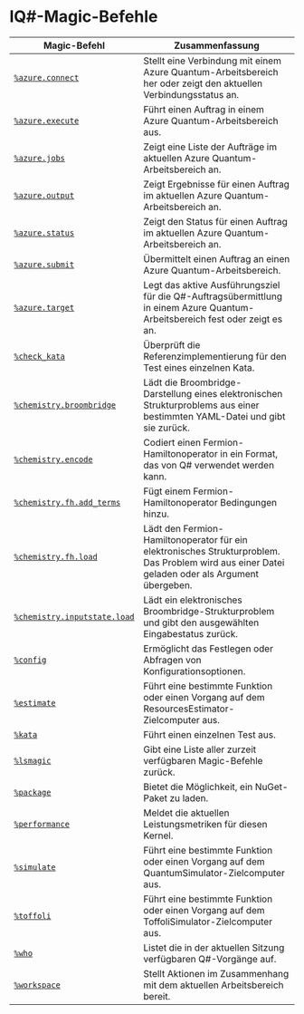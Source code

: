 # <a name="iq-magic-commands"></a>IQ#-Magic-Befehle

| Magic-Befehl | Zusammenfassung |
|---------------|---------|
| [`%azure.connect`](xref:microsoft.quantum.iqsharp.magic-ref.azure.connect) | Stellt eine Verbindung mit einem Azure Quantum-Arbeitsbereich her oder zeigt den aktuellen Verbindungsstatus an. |
| [`%azure.execute`](xref:microsoft.quantum.iqsharp.magic-ref.azure.execute) | Führt einen Auftrag in einem Azure Quantum-Arbeitsbereich aus. |
| [`%azure.jobs`](xref:microsoft.quantum.iqsharp.magic-ref.azure.jobs) | Zeigt eine Liste der Aufträge im aktuellen Azure Quantum-Arbeitsbereich an. |
| [`%azure.output`](xref:microsoft.quantum.iqsharp.magic-ref.azure.output) | Zeigt Ergebnisse für einen Auftrag im aktuellen Azure Quantum-Arbeitsbereich an. |
| [`%azure.status`](xref:microsoft.quantum.iqsharp.magic-ref.azure.status) | Zeigt den Status für einen Auftrag im aktuellen Azure Quantum-Arbeitsbereich an. |
| [`%azure.submit`](xref:microsoft.quantum.iqsharp.magic-ref.azure.submit) | Übermittelt einen Auftrag an einen Azure Quantum-Arbeitsbereich. |
| [`%azure.target`](xref:microsoft.quantum.iqsharp.magic-ref.azure.target) | Legt das aktive Ausführungsziel für die Q#-Auftragsübermittlung in einem Azure Quantum-Arbeitsbereich fest oder zeigt es an. |
| [`%check_kata`](xref:microsoft.quantum.iqsharp.magic-ref.check_kata) | Überprüft die Referenzimplementierung für den Test eines einzelnen Kata. |
| [`%chemistry.broombridge`](xref:microsoft.quantum.iqsharp.magic-ref.chemistry.broombridge) | Lädt die Broombridge-Darstellung eines elektronischen Strukturproblems aus einer bestimmten YAML-Datei und gibt sie zurück. |
| [`%chemistry.encode`](xref:microsoft.quantum.iqsharp.magic-ref.chemistry.encode) | Codiert einen Fermion-Hamiltonoperator in ein Format, das von Q# verwendet werden kann. |
| [`%chemistry.fh.add_terms`](xref:microsoft.quantum.iqsharp.magic-ref.chemistry.fh.add_terms) | Fügt einem Fermion-Hamiltonoperator Bedingungen hinzu. |
| [`%chemistry.fh.load`](xref:microsoft.quantum.iqsharp.magic-ref.chemistry.fh.load) | Lädt den Fermion-Hamiltonoperator für ein elektronisches Strukturproblem. Das Problem wird aus einer Datei geladen oder als Argument übergeben. |
| [`%chemistry.inputstate.load`](xref:microsoft.quantum.iqsharp.magic-ref.chemistry.inputstate.load) | Lädt ein elektronisches Broombridge-Strukturproblem und gibt den ausgewählten Eingabestatus zurück. |
| [`%config`](xref:microsoft.quantum.iqsharp.magic-ref.config) | Ermöglicht das Festlegen oder Abfragen von Konfigurationsoptionen. |
| [`%estimate`](xref:microsoft.quantum.iqsharp.magic-ref.estimate) | Führt eine bestimmte Funktion oder einen Vorgang auf dem ResourcesEstimator-Zielcomputer aus. |
| [`%kata`](xref:microsoft.quantum.iqsharp.magic-ref.kata) | Führt einen einzelnen Test aus. |
| [`%lsmagic`](xref:microsoft.quantum.iqsharp.magic-ref.lsmagic) | Gibt eine Liste aller zurzeit verfügbaren Magic-Befehle zurück. |
| [`%package`](xref:microsoft.quantum.iqsharp.magic-ref.package) | Bietet die Möglichkeit, ein NuGet-Paket zu laden. |
| [`%performance`](xref:microsoft.quantum.iqsharp.magic-ref.performance) | Meldet die aktuellen Leistungsmetriken für diesen Kernel. |
| [`%simulate`](xref:microsoft.quantum.iqsharp.magic-ref.simulate) | Führt eine bestimmte Funktion oder einen Vorgang auf dem QuantumSimulator-Zielcomputer aus. |
| [`%toffoli`](xref:microsoft.quantum.iqsharp.magic-ref.toffoli) | Führt eine bestimmte Funktion oder einen Vorgang auf dem ToffoliSimulator-Zielcomputer aus. |
| [`%who`](xref:microsoft.quantum.iqsharp.magic-ref.who) | Listet die in der aktuellen Sitzung verfügbaren Q#-Vorgänge auf. |
| [`%workspace`](xref:microsoft.quantum.iqsharp.magic-ref.workspace) | Stellt Aktionen im Zusammenhang mit dem aktuellen Arbeitsbereich bereit. |
